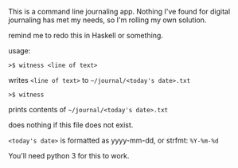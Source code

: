 This is a command line journaling app. Nothing I've found for digital 
journaling has met my needs, so I'm rolling my own solution.

remind me to redo this in Haskell or something.

usage:

```
>$ witness <line of text>
```
writes `<line of text>` to `~/journal/<today's date>.txt`

```
>$ witness
```
prints contents of `~/journal/<today's date>.txt`

does nothing if this file does not exist.

`<today's date>` is formatted as yyyy-mm-dd, or strfmt: `%Y-%m-%d`

You'll need python 3 for this to work.
